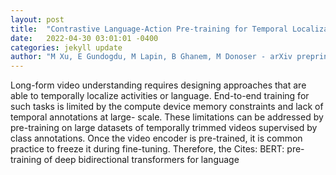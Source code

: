 ```yaml
---
layout: post
title:  "Contrastive Language-Action Pre-training for Temporal Localization"
date:   2022-04-30 03:01:01 -0400
categories: jekyll update
author: "M Xu, E Gundogdu, M Lapin, B Ghanem, M Donoser - arXiv preprint arXiv , 2022"
---
```

Long-form video understanding requires designing approaches that are able to temporally localize activities or language. End-to-end training for such tasks is limited by the compute device memory constraints and lack of temporal annotations at large- scale. These limitations can be addressed by pre-training on large datasets of temporally trimmed videos supervised by class annotations. Once the video encoder is pre-trained, it is common practice to freeze it during fine-tuning. Therefore, the Cites: BERT: pre-training of deep bidirectional transformers for language